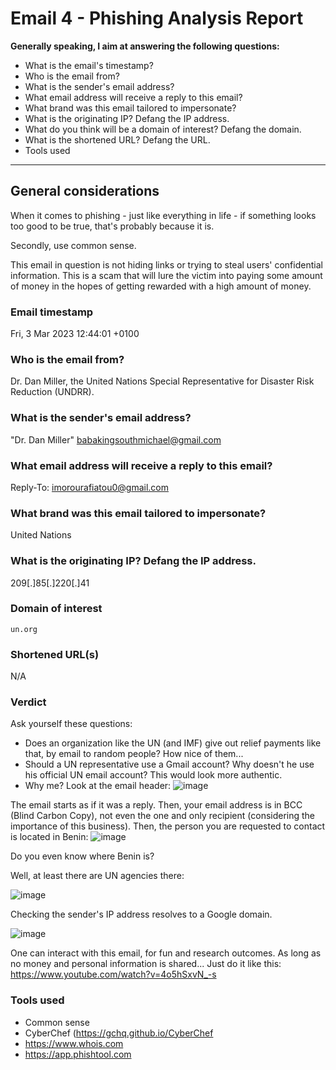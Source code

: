 # Email 4 - Phishing Analysis Report


**Generally speaking, I aim at answering the following questions:**

- What is the email's timestamp? 
- Who is the email from?
- What is the sender's email address?
- What email address will receive a reply to this email? 
- What brand was this email tailored to impersonate?
- What is the originating IP? Defang the IP address. 
- What do you think will be a domain of interest? Defang the domain.
- What is the shortened URL? Defang the URL.
- Tools used

---

## General considerations

When it comes to phishing - just like everything in life - if something looks too good to be true, that's probably because it is.

Secondly, use common sense. 

This email in question is not hiding links or trying to steal users' confidential information. This is a scam that will lure the victim into paying some amount of money in the hopes of getting rewarded with a high amount of money.

### Email timestamp

Fri, 3 Mar 2023 12:44:01 +0100

### Who is the email from?

Dr. Dan Miller, the United Nations Special Representative for Disaster Risk Reduction (UNDRR).

### What is the sender's email address?

"Dr. Dan Miller" <babakingsouthmichael@gmail.com>

### What email address will receive a reply to this email? 

Reply-To: imorourafiatou0@gmail.com

### What brand was this email tailored to impersonate?

United Nations

### What is the originating IP? Defang the IP address.

209[.]85[.]220[.]41

### Domain of interest

`un.org`

### Shortened URL(s)

N/A

### Verdict

Ask yourself these questions:

- Does an organization like the UN (and IMF) give out relief payments like that, by email to random people? How nice of them...
- Should a UN representative use a Gmail account? Why doesn't he use his official UN email account? This would look more authentic.
- Why me? Look at the email header:
![image](https://github.com/gustavoalito/BeCode/assets/133368766/83ffc3cc-e0b2-4a15-9742-a413b2c6bc96)

The email starts as if it was a reply. Then, your email address is in BCC (Blind Carbon Copy), not even the one and only recipient (considering the importance of this business). Then, the person you are requested to contact is located in Benin:
![image](https://github.com/gustavoalito/BeCode/assets/133368766/4f758e95-a67a-43f0-80a5-af1c8b27f3ed)

Do you even know where Benin is? 

Well, at least there are UN agencies there:

![image](https://github.com/gustavoalito/BeCode/assets/133368766/b919f4d4-da7e-40b3-962b-fd5af7778649)

Checking the sender's IP address resolves to a Google domain.

![image](https://github.com/gustavoalito/BeCode/assets/133368766/75acca89-069e-4236-94ba-f60af52a309f)

One can interact with this email, for fun and research outcomes. As long as no money and personal information is shared...
Just do it like this: https://www.youtube.com/watch?v=4o5hSxvN_-s

### Tools used

- Common sense
- CyberChef (https://gchq.github.io/CyberChef
- https://www.whois.com
- https://app.phishtool.com
